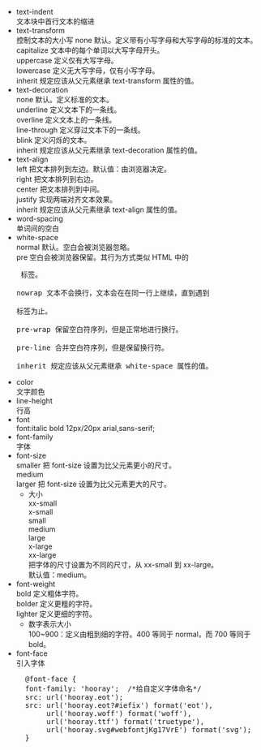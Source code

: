 - text-indent  
  文本块中首行文本的缩进
- text-transform  
  控制文本的大小写
  none	默认。定义带有小写字母和大写字母的标准的文本。  
  capitalize	文本中的每个单词以大写字母开头。  
  uppercase	定义仅有大写字母。  
  lowercase	定义无大写字母，仅有小写字母。  
  inherit	规定应该从父元素继承 text-transform 属性的值。  
- text-decoration  
  none	默认。定义标准的文本。  
  underline	定义文本下的一条线。  
  overline	定义文本上的一条线。  
  line-through	定义穿过文本下的一条线。  
  blink	定义闪烁的文本。  
  inherit	规定应该从父元素继承 text-decoration 属性的值。  
- text-align  
  left	把文本排列到左边。默认值：由浏览器决定。  
  right	把文本排列到右边。  
  center	把文本排列到中间。  
  justify	实现两端对齐文本效果。  
  inherit	规定应该从父元素继承 text-align 属性的值。  
- word-spacing  
  单词间的空白
- white-space  
  normal	默认。空白会被浏览器忽略。  
  pre	空白会被浏览器保留。其行为方式类似 HTML 中的 <pre> 标签。  
  nowrap	文本不会换行，文本会在在同一行上继续，直到遇到 <br> 标签为止。  
  pre-wrap	保留空白符序列，但是正常地进行换行。  
  pre-line	合并空白符序列，但是保留换行符。  
  inherit	规定应该从父元素继承 white-space 属性的值。  
- color  
  文字颜色
- line-height  
  行高
- font  
  font:italic bold 12px/20px arial,sans-serif;
- font-family  
  字体
- font-size  
  smaller	把 font-size 设置为比父元素更小的尺寸。  
  medium  
  larger	把 font-size 设置为比父元素更大的尺寸。  
  - 大小  
    xx-small  
    x-small  
    small  
    medium  
    large  
    x-large  
    xx-large  
    把字体的尺寸设置为不同的尺寸，从 xx-small 到 xx-large。  
    默认值：medium。  
- font-weight  
  bold	定义粗体字符。  
  bolder	定义更粗的字符。  
  lighter	定义更细的字符。  
  - 数字表示大小  
    100~900：定义由粗到细的字符。400 等同于 normal，而 700 等同于 bold。
- font-face  
  引入字体  
  <pre>
    @font-face {
    font-family: 'hooray';  /*给自定义字体命名*/
    src: url('hooray.eot');
    src: url('hooray.eot?#iefix') format('eot'),
         url('hooray.woff') format('woff'),
         url('hooray.ttf') format('truetype'),
         url('hooray.svg#webfontjKg17VrE') format('svg');
    }
  </pre>
